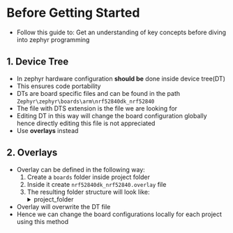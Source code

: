 # Before Getting Started
- Follow this guide to:
	Get an understanding of key concepts before diving into zephyr programming

## 1. Device Tree

- In zephyr hardware configuration **should be** done inside device tree(DT)
- This ensures code portability
- DTs are board specific files and can be found in the path `Zephyr\zephyr\boards\arm\nrf52840dk_nrf52840`
- The file with DTS extension is the file we are looking for
- Editing DT in this way will change the board configuration globally hence directly editing this file is not appreciated
- Use **overlays** instead

## 2. Overlays

- Overlay can be defined in the following way:
	1. Create a `boards` folder inside project folder
	2. Inside it create `nrf52840dk_nrf52840.overlay` file
	3. The resulting folder structure will look like:
		<details>
		<summary>project_folder</summary>
			&ensp;&ensp;&ensp;&ensp;<details><summary>-- boards</summary>--- nrf52840dk_nrf52840.overlay</details>
			&ensp;&ensp;&ensp;&ensp;-- src<br>
			&ensp;&ensp;&ensp;&ensp;-- proj.conf<br>
			&ensp;&ensp;&ensp;&ensp;-- CMakeLists.txt
		</details>
- Overlay will overwrite the DT file
- Hence we can change the board configurations locally for each project using this method